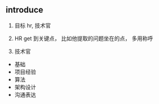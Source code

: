 ## introduce
1. 目标
hr, 技术官

2. HR
get 到关键点， 比如他提取的问题坐在的点，
多用称呼

3. 技术官
-   基础   
-   项目经验 
-   算法
-   架构设计
-   沟通表达


